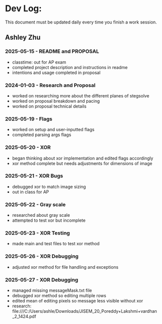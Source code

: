 # Dev Log:

This document must be updated daily every time you finish a work session.

## Ashley Zhu

### 2025-05-15 - README and PROPOSAL
- classtime: out for AP exam
- completed project description and instructions in readme
- intentions and usage completed in proposal

### 2024-01-03 - Research and Proposal
- worked on researching more about the different planes of stegsolve 
- worked on proposal breakdown and pacing
- worked on proposal technical details

### 2025-05-19 - Flags
- worked on setup and user-inputted flags
- completed parsing args flags

### 2025-05-20 - XOR
- began thinking about xor implementation and edited flags accordingly
- xor method complete but needs adjustments for dimensions of image

### 2025-05-21 - XOR Bugs
- debugged xor to match image sizing 
- out in class for AP

### 2025-05-22 - Gray scale
- researched about gray scale
- attempted to test xor but incomplete

### 2025-05-23 - XOR Testing
- made main and test files to test xor method

### 2025-05-26 - XOR Debugging
- adjusted xor method for file handling and exceptions

### 2025-05-27 - XOR Debugging
- managed missing messageMask.txt file
- debugged xor method so editing multiple rows
- edited mean of editing pixels so message less visible without xor
- research: file:///C:/Users/ashle/Downloads/JISEM_20_Poreddy+Lakshmi+vardhan_2_1424.pdf
